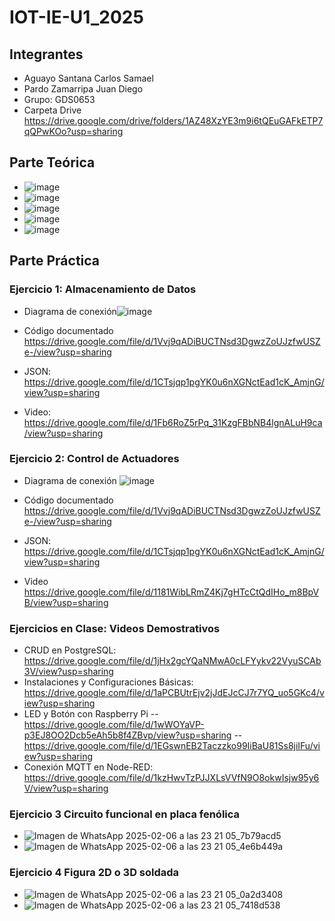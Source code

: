 # IOT-IE-U1_2025
## Integrantes
- Aguayo Santana Carlos Samael
- Pardo Zamarripa Juan Diego 
- Grupo: GDS0653
- Carpeta Drive https://drive.google.com/drive/folders/1AZ48XzYE3m9i6tQEuGAFkETP7qQPwKOo?usp=sharing

## Parte Teórica
- ![image](https://github.com/user-attachments/assets/04a2a2d3-0ca3-4d9c-9e5b-50eb92df800c)
- ![image](https://github.com/user-attachments/assets/a3f5f2f7-37e3-4f7b-9186-6661080f71b0)
- ![image](https://github.com/user-attachments/assets/b965d120-89ca-45e1-81f4-1c9d1f7ba0e8)
- ![image](https://github.com/user-attachments/assets/7262fb56-9b7b-4d3b-9033-4a8c7fdc12d7)
- ![image](https://github.com/user-attachments/assets/6d77a27e-a358-4a15-bdde-300a10734e55)






## Parte Práctica
### Ejercicio 1: Almacenamiento de Datos
- Diagrama de conexión![image](https://github.com/user-attachments/assets/9c64f8e5-092a-4673-a86d-0a71d18f12db)

- Código documentado https://drive.google.com/file/d/1Vvj9qADiBUCTNsd3DgwzZoUJzfwUSZe-/view?usp=sharing
- JSON: https://drive.google.com/file/d/1CTsjqp1pgYK0u6nXGNctEad1cK_AmjnG/view?usp=sharing
- Video: https://drive.google.com/file/d/1Fb6RoZ5rPq_31KzgFBbNB4lgnALuH9ca/view?usp=sharing 
### Ejercicio 2: Control de Actuadores
- Diagrama de conexión ![image](https://github.com/user-attachments/assets/745e8074-f3a7-4292-8bff-92b3e1a6f018)

- Código documentado https://drive.google.com/file/d/1Vvj9qADiBUCTNsd3DgwzZoUJzfwUSZe-/view?usp=sharing
- JSON: https://drive.google.com/file/d/1CTsjqp1pgYK0u6nXGNctEad1cK_AmjnG/view?usp=sharing
- Video https://drive.google.com/file/d/1181WibLRmZ4Kj7gHTcCtQdIHo_m8BpVB/view?usp=sharing
### Ejercicios en Clase: Videos Demostrativos
- CRUD en PostgreSQL: https://drive.google.com/file/d/1jHx2gcYQaNMwA0cLFYykv22VyuSCAb3V/view?usp=sharing
- Instalaciones y Configuraciones Básicas: https://drive.google.com/file/d/1aPCBUtrEjv2jJdEJcCJ7r7YQ_uo5GKc4/view?usp=sharing
- LED y Botón con Raspberry Pi
  -- https://drive.google.com/file/d/1wWOYaVP-p3EJ8OO2Dcb5eAh5b8f4ZBvp/view?usp=sharing
  -- https://drive.google.com/file/d/1EGswnEB2Taczzko99IiBaU81Ss8jiIFu/view?usp=sharing
- Conexión MQTT en Node-RED: https://drive.google.com/file/d/1kzHwvTzPJJXLsVVfN9O8okwIsjw95y6V/view?usp=sharing
### Ejercicio 3 Circuito funcional en placa fenólica
- ![Imagen de WhatsApp 2025-02-06 a las 23 21 05_7b79acd5](https://github.com/user-attachments/assets/e39893eb-1b16-48f4-aea5-75abcbe280e8)
- ![Imagen de WhatsApp 2025-02-06 a las 23 21 05_4e6b449a](https://github.com/user-attachments/assets/27b331a7-88f8-49d1-bb3d-906cbb8f4d8b)

### Ejercicio 4 Figura 2D o 3D soldada
- ![Imagen de WhatsApp 2025-02-06 a las 23 21 05_0a2d3408](https://github.com/user-attachments/assets/875e0c1e-489d-4e3a-a13b-d421d507f686)
- ![Imagen de WhatsApp 2025-02-06 a las 23 21 05_7418d538](https://github.com/user-attachments/assets/d19699e0-1878-43e5-b5d9-4a46cb1b6d07)



## 
